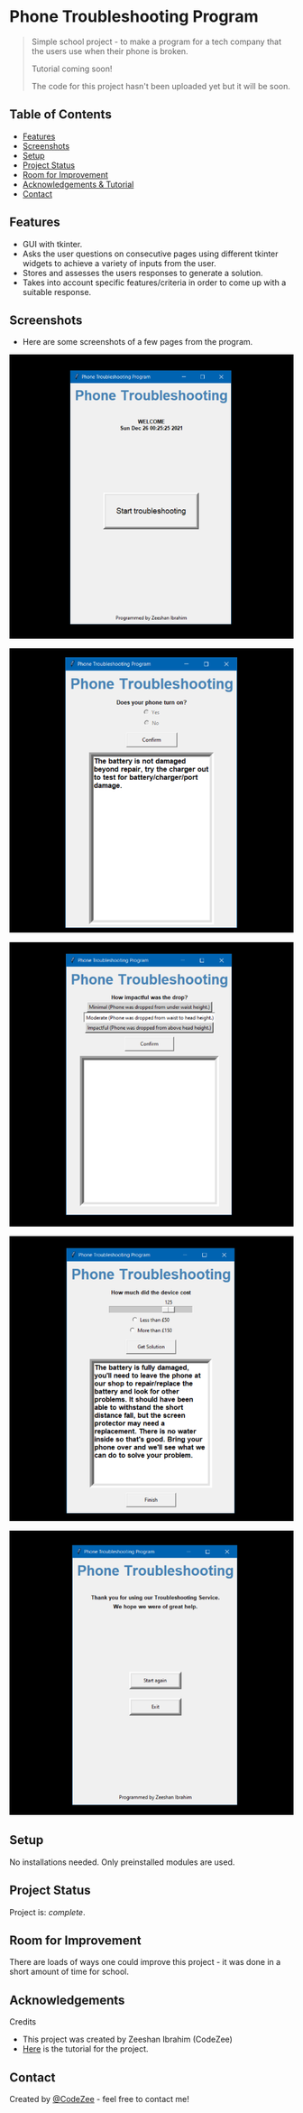 # Phone Troubleshooting Program
> Simple school project - to make a program for a tech company that the users use when their phone is broken.
> 
> Tutorial coming soon!
>
> The code for this project hasn't been uploaded yet but it will be soon.


## Table of Contents
* [Features](#features)
* [Screenshots](#screenshots)
* [Setup](#setup)
* [Project Status](#project-status)
* [Room for Improvement](#room-for-improvement)
* [Acknowledgements & Tutorial](#acknowledgements)
* [Contact](#contact)


## Features
- GUI with tkinter.
- Asks the user questions on consecutive pages using different tkinter widgets to achieve a variety of inputs from the user.
- Stores and assesses the users responses to generate a solution.
- Takes into account specific features/criteria in order to come up with a suitable response.


## Screenshots
- Here are some screenshots of a few pages from the program.

![Example screenshot](./img/ss1.png)

![Example screenshot](./img/ss2.png)

![Example screenshot](./img/ss3.png)

![Example screenshot](./img/ss4.png)

![Example screenshot](./img/ss5.png)


## Setup
No installations needed. Only preinstalled modules are used.


## Project Status
Project is: _complete_.


## Room for Improvement
There are loads of ways one could improve this project - it was done in a short amount of time for school.


## Acknowledgements
Credits
- This project was created by Zeeshan Ibrahim (CodeZee)
- [Here](https://www.example.com) is the tutorial for the project.


## Contact
Created by [@CodeZee](https://www.example.com) - feel free to contact me!
